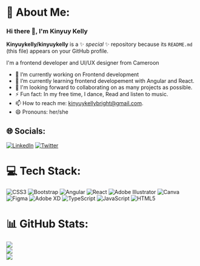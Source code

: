 # 💫 About Me:
### Hi there 👋, I'm Kinyuy Kelly

**Kinyuykelly/kinyuykelly** is a ✨ _special_ ✨ repository because its `README.md` (this file) appears on your GitHub profile.

 I'm a frontend developer and UI/UX designer from Cameroon

- 🔭 I’m currently working on Frontend development
- 🌱 I’m currently learning frontend developement with Angular and React.
- 👯 I'm looking forward to collaborating on as many projects as possible.
- ⚡  Fun fact: In my free time, I dance, Read and listen to music.
- 📫 How to reach me: kinyuykellybright@gmail.com.
- 😄 Pronouns: her/she
## 🌐 Socials:
[![LinkedIn](https://img.shields.io/badge/LinkedIn-%230077B5.svg?logo=linkedin&logoColor=white)](https://linkedin.com/in/kinyuykelly) [![Twitter](https://img.shields.io/badge/Twitter-%231DA1F2.svg?logo=Twitter&logoColor=white)](https://twitter.com/kinuyuykelly) 

# 💻 Tech Stack:
![CSS3](https://img.shields.io/badge/css3-%231572B6.svg?style=for-the-badge&logo=css3&logoColor=white) ![Bootstrap](https://img.shields.io/badge/bootstrap-%238511FA.svg?style=for-the-badge&logo=bootstrap&logoColor=white) ![Angular](https://img.shields.io/badge/angular-%23DD0031.svg?style=for-the-badge&logo=angular&logoColor=white) ![React](https://img.shields.io/badge/react-%2320232a.svg?style=for-the-badge&logo=react&logoColor=%2361DAFB) ![Adobe Illustrator](https://img.shields.io/badge/adobe%20illustrator-%23FF9A00.svg?style=for-the-badge&logo=adobe%20illustrator&logoColor=white) ![Canva](https://img.shields.io/badge/Canva-%2300C4CC.svg?style=for-the-badge&logo=Canva&logoColor=white) ![Figma](https://img.shields.io/badge/figma-%23F24E1E.svg?style=for-the-badge&logo=figma&logoColor=white) ![Adobe XD](https://img.shields.io/badge/Adobe%20XD-470137?style=for-the-badge&logo=Adobe%20XD&logoColor=#FF61F6) ![TypeScript](https://img.shields.io/badge/typescript-%23007ACC.svg?style=for-the-badge&logo=typescript&logoColor=white) ![JavaScript](https://img.shields.io/badge/javascript-%23323330.svg?style=for-the-badge&logo=javascript&logoColor=%23F7DF1E) ![HTML5](https://img.shields.io/badge/html5-%23E34F26.svg?style=for-the-badge&logo=html5&logoColor=white)
# 📊 GitHub Stats:
![](https://github-readme-stats.vercel.app/api?username=kinyuykelly&theme=react&hide_border=false&include_all_commits=true&count_private=true)<br/>
![](https://github-readme-streak-stats.herokuapp.com/?user=kinyuykelly&theme=react&hide_border=false)<br/>
![](https://github-readme-stats.vercel.app/api/top-langs/?username=kinyuykelly&theme=react&hide_border=false&include_all_commits=true&count_private=true&layout=compact)

 
